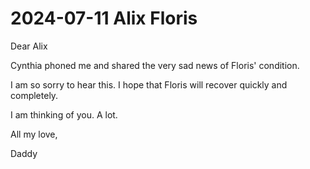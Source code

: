 # 2024-07-11 Alix Floris

Dear Alix

Cynthia phoned me and shared the very sad news of Floris' condition.

I am so sorry to hear this. I hope that Floris will recover quickly and completely.

I am thinking of you. A lot.

All my love,

Daddy
